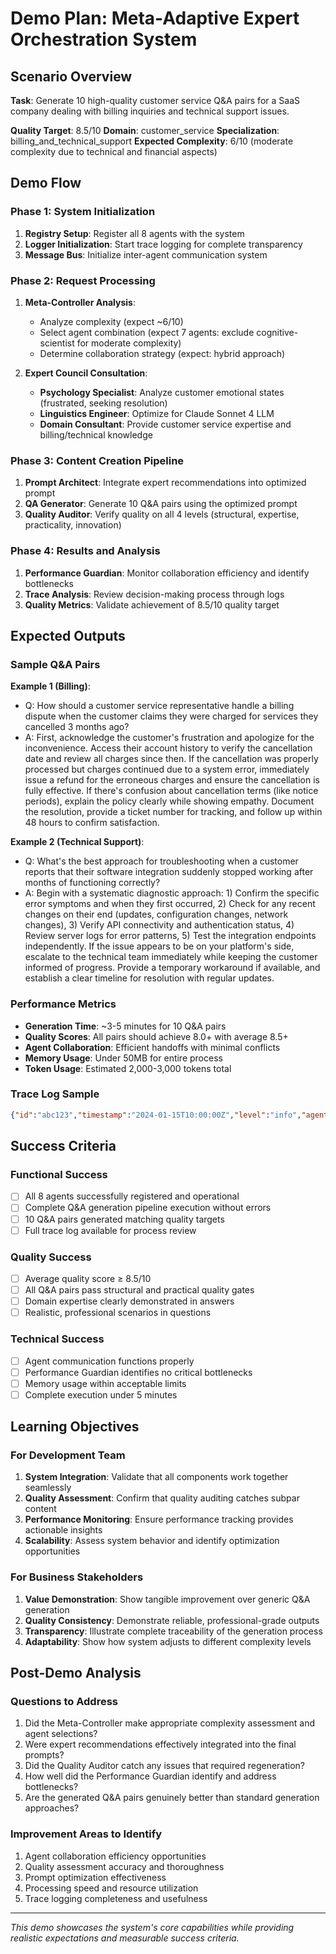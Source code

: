 # Demo Plan: Meta-Adaptive Expert Orchestration System

## Scenario Overview
**Task**: Generate 10 high-quality customer service Q&A pairs for a SaaS company dealing with billing inquiries and technical support issues.

**Quality Target**: 8.5/10
**Domain**: customer_service
**Specialization**: billing_and_technical_support
**Expected Complexity**: 6/10 (moderate complexity due to technical and financial aspects)

## Demo Flow

### Phase 1: System Initialization
1. **Registry Setup**: Register all 8 agents with the system
2. **Logger Initialization**: Start trace logging for complete transparency
3. **Message Bus**: Initialize inter-agent communication system

### Phase 2: Request Processing
1. **Meta-Controller Analysis**:
   - Analyze complexity (expect ~6/10)
   - Select agent combination (expect 7 agents: exclude cognitive-scientist for moderate complexity)
   - Determine collaboration strategy (expect: hybrid approach)

2. **Expert Council Consultation**:
   - **Psychology Specialist**: Analyze customer emotional states (frustrated, seeking resolution)
   - **Linguistics Engineer**: Optimize for Claude Sonnet 4 LLM
   - **Domain Consultant**: Provide customer service expertise and billing/technical knowledge

### Phase 3: Content Creation Pipeline
1. **Prompt Architect**: Integrate expert recommendations into optimized prompt
2. **QA Generator**: Generate 10 Q&A pairs using the optimized prompt
3. **Quality Auditor**: Verify quality on all 4 levels (structural, expertise, practicality, innovation)

### Phase 4: Results and Analysis
1. **Performance Guardian**: Monitor collaboration efficiency and identify bottlenecks
2. **Trace Analysis**: Review decision-making process through logs
3. **Quality Metrics**: Validate achievement of 8.5/10 quality target

## Expected Outputs

### Sample Q&A Pairs
**Example 1 (Billing)**:
- Q: How should a customer service representative handle a billing dispute when the customer claims they were charged for services they cancelled 3 months ago?
- A: First, acknowledge the customer's frustration and apologize for the inconvenience. Access their account history to verify the cancellation date and review all charges since then. If the cancellation was properly processed but charges continued due to a system error, immediately issue a refund for the erroneous charges and ensure the cancellation is fully effective. If there's confusion about cancellation terms (like notice periods), explain the policy clearly while showing empathy. Document the resolution, provide a ticket number for tracking, and follow up within 48 hours to confirm satisfaction.

**Example 2 (Technical Support)**:
- Q: What's the best approach for troubleshooting when a customer reports that their software integration suddenly stopped working after months of functioning correctly?
- A: Begin with a systematic diagnostic approach: 1) Confirm the specific error symptoms and when they first occurred, 2) Check for any recent changes on their end (updates, configuration changes, network changes), 3) Verify API connectivity and authentication status, 4) Review server logs for error patterns, 5) Test the integration endpoints independently. If the issue appears to be on your platform's side, escalate to the technical team immediately while keeping the customer informed of progress. Provide a temporary workaround if available, and establish a clear timeline for resolution with regular updates.

### Performance Metrics
- **Generation Time**: ~3-5 minutes for 10 Q&A pairs
- **Quality Scores**: All pairs should achieve 8.0+ with average 8.5+
- **Agent Collaboration**: Efficient handoffs with minimal conflicts
- **Memory Usage**: Under 50MB for entire process
- **Token Usage**: Estimated 2,000-3,000 tokens total

### Trace Log Sample
```json
{"id":"abc123","timestamp":"2024-01-15T10:00:00Z","level":"info","agentId":"meta-controller","action":"complexity_analysis_completed","data":{"complexityScore":6,"agentSelection":"standard","reasoning":"Moderate complexity due to dual domain requirements (billing + technical)"}}
```

## Success Criteria

### Functional Success
- [ ] All 8 agents successfully registered and operational
- [ ] Complete Q&A generation pipeline execution without errors
- [ ] 10 Q&A pairs generated matching quality targets
- [ ] Full trace log available for process review

### Quality Success
- [ ] Average quality score ≥ 8.5/10
- [ ] All Q&A pairs pass structural and practical quality gates
- [ ] Domain expertise clearly demonstrated in answers
- [ ] Realistic, professional scenarios in questions

### Technical Success
- [ ] Agent communication functions properly
- [ ] Performance Guardian identifies no critical bottlenecks
- [ ] Memory usage within acceptable limits
- [ ] Complete execution under 5 minutes

## Learning Objectives

### For Development Team
1. **System Integration**: Validate that all components work together seamlessly
2. **Quality Assessment**: Confirm that quality auditing catches subpar content
3. **Performance Monitoring**: Ensure performance tracking provides actionable insights
4. **Scalability**: Assess system behavior and identify optimization opportunities

### For Business Stakeholders  
1. **Value Demonstration**: Show tangible improvement over generic Q&A generation
2. **Quality Consistency**: Demonstrate reliable, professional-grade outputs
3. **Transparency**: Illustrate complete traceability of the generation process
4. **Adaptability**: Show how system adjusts to different complexity levels

## Post-Demo Analysis

### Questions to Address
1. Did the Meta-Controller make appropriate complexity assessment and agent selections?
2. Were expert recommendations effectively integrated into the final prompts?
3. Did the Quality Auditor catch any issues that required regeneration?
4. How well did the Performance Guardian identify and address bottlenecks?
5. Are the generated Q&A pairs genuinely better than standard generation approaches?

### Improvement Areas to Identify
1. Agent collaboration efficiency opportunities
2. Quality assessment accuracy and thoroughness  
3. Prompt optimization effectiveness
4. Processing speed and resource utilization
5. Trace logging completeness and usefulness

---

*This demo showcases the system's core capabilities while providing realistic expectations and measurable success criteria.*